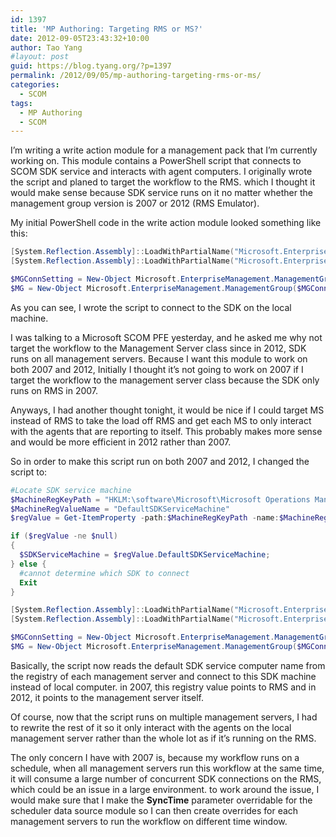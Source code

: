 ```yaml
---
id: 1397
title: 'MP Authoring: Targeting RMS or MS?'
date: 2012-09-05T23:43:32+10:00
author: Tao Yang
#layout: post
guid: https://blog.tyang.org/?p=1397
permalink: /2012/09/05/mp-authoring-targeting-rms-or-ms/
categories:
  - SCOM
tags:
  - MP Authoring
  - SCOM
---
```

I’m writing a write action module for a management pack that I’m currently working on. This module contains a PowerShell script that connects to SCOM SDK service and interacts with agent computers. I originally wrote the script and planed to target the workflow to the RMS. which I thought it would make sense because SDK service runs on it no matter whether the management group version is 2007 or 2012 (RMS Emulator).

My initial PowerShell code in the write action module looked something like this:

```powershell
[System.Reflection.Assembly]::LoadWithPartialName("Microsoft.EnterpriseManagement.OperationsManager.Common") | Out-Null
[System.Reflection.Assembly]::LoadWithPartialName("Microsoft.EnterpriseManagement.OperationsManager") | Out-Null

$MGConnSetting = New-Object Microsoft.EnterpriseManagement.ManagementGroupConnectionSettings($Env:COMPUTERNAME)
$MG = New-Object Microsoft.EnterpriseManagement.ManagementGroup($MGConnSetting)
```

As you can see, I wrote the script to connect to the SDK on the local machine.

I was talking to a Microsoft SCOM PFE yesterday, and he asked me why not target the workflow to the Management Server class since in 2012, SDK runs on all management servers. Because I want this module to work on both 2007 and 2012, Initially I thought it’s not going to work on 2007 if I target the workflow to the management server class because the SDK only runs on RMS in 2007.

Anyways, I had another thought tonight, it would be nice if I could target MS instead of RMS to take the load off RMS and get each MS to only interact with the agents that are reporting to itself. This probably makes more sense and would be more efficient in 2012 rather than 2007.

So in order to make this script run on both 2007 and 2012, I changed the script to:

```powershell
#Locate SDK service machine
$MachineRegKeyPath = "HKLM:\software\Microsoft\Microsoft Operations Manager\3.0\Machine Settings"
$MachineRegValueName = "DefaultSDKServiceMachine"
$regValue = Get-ItemProperty -path:$MachineRegKeyPath -name:$MachineRegValueName -ErrorAction:SilentlyContinue;

if ($regValue -ne $null)
{
  $SDKServiceMachine = $regValue.DefaultSDKServiceMachine;
} else {
  #cannot determine which SDK to connect
  Exit
}

[System.Reflection.Assembly]::LoadWithPartialName("Microsoft.EnterpriseManagement.OperationsManager.Common") | Out-Null
[System.Reflection.Assembly]::LoadWithPartialName("Microsoft.EnterpriseManagement.OperationsManager") | Out-Null

$MGConnSetting = New-Object Microsoft.EnterpriseManagement.ManagementGroupConnectionSettings($SDKServiceMachine)
$MG = New-Object Microsoft.EnterpriseManagement.ManagementGroup($MGConnSetting)
```

Basically, the script now reads the default SDK service computer name from the registry of each management server and connect to this SDK machine instead of local computer. in 2007, this registry value points to RMS and in 2012, it points to the management server itself.

Of course, now that the script runs on multiple management servers, I had to rewrite the rest of it so it only interact with the agents on the local management server rather than the whole lot as if it’s running on the RMS.

The only concern I have with 2007 is, because my workflow runs on a schedule, when all management servers run this workflow at the same time, it will consume a large number of concurrent SDK connections on the RMS, which could be an issue in a large environment. to work around the issue, I would make sure that I make the **SyncTime** parameter overridable for the scheduler data source module so I can then create overrides for each management servers to run the workflow on different time window.